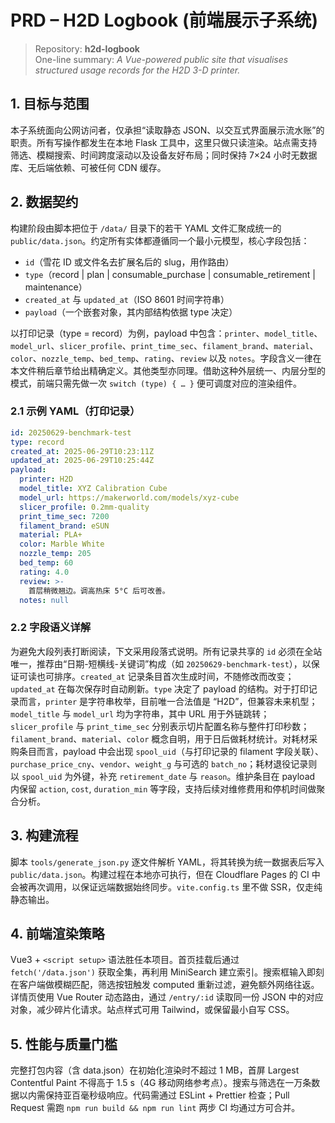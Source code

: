 # PRD – H2D Logbook (前端展示子系统)

> Repository: **h2d-logbook**  
> One-line summary: *A Vue-powered public site that visualises structured usage records for the H2D 3-D printer.*

## 1. 目标与范围  
本子系统面向公网访问者，仅承担“读取静态 JSON、以交互式界面展示流水账”的职责。所有写操作都发生在本地 Flask 工具中，这里只做只读渲染。站点需支持筛选、模糊搜索、时间跨度滚动以及设备友好布局；同时保持 7×24 小时无数据库、无后端依赖、可被任何 CDN 缓存。

## 2. 数据契约  
构建阶段由脚本把位于 `/data/` 目录下的若干 YAML 文件汇聚成统一的 `public/data.json`。约定所有实体都遵循同一个最小元模型，核心字段包括：  
- `id`（雪花 ID 或文件名去扩展名后的 slug，用作路由）  
- `type`（record | plan | consumable_purchase | consumable_retirement | maintenance）  
- `created_at` 与 `updated_at`（ISO 8601 时间字符串）  
- `payload`（一个嵌套对象，其内部结构依据 type 决定）  

以打印记录（type = record）为例，payload 中包含：`printer`、`model_title`、`model_url`、`slicer_profile`、`print_time_sec`、`filament_brand`、`material`、`color`、`nozzle_temp`、`bed_temp`、`rating`、`review` 以及 `notes`。字段含义一律在本文件稍后章节给出精确定义。其他类型亦同理。借助这种外层统一、内层分型的模式，前端只需先做一次 `switch (type) { … }` 便可调度对应的渲染组件。

### 2.1 示例 YAML（打印记录）  
```yaml
id: 20250629-benchmark-test
type: record
created_at: 2025-06-29T10:23:11Z
updated_at: 2025-06-29T10:25:44Z
payload:
  printer: H2D
  model_title: XYZ Calibration Cube
  model_url: https://makerworld.com/models/xyz-cube
  slicer_profile: 0.2mm-quality
  print_time_sec: 7200
  filament_brand: eSUN
  material: PLA+
  color: Marble White
  nozzle_temp: 205
  bed_temp: 60
  rating: 4.0
  review: >-
    首层稍微翘边。调高热床 5°C 后可改善。
  notes: null
````

### 2.2 字段语义详解

为避免大段列表打断阅读，下文采用段落式说明。所有记录共享的 `id` 必须在全站唯一，推荐由“日期-短横线-关键词”构成（如 `20250629-benchmark-test`），以保证可读也可排序。`created_at` 记录条目首次生成时间，不随修改而改变；`updated_at` 在每次保存时自动刷新。`type` 决定了 payload 的结构。对于打印记录而言，`printer` 是字符串枚举，目前唯一合法值是 “H2D”，但兼容未来机型；`model_title` 与 `model_url` 均为字符串，其中 URL 用于外链跳转；`slicer_profile` 与 `print_time_sec` 分别表示切片配置名称与整件打印秒数；`filament_brand`、`material`、`color` 概念自明，用于日后做耗材统计。对耗材采购条目而言，payload 中会出现 `spool_uid`（与打印记录的 filament 字段关联）、`purchase_price_cny`、`vendor`、`weight_g` 与可选的 `batch_no`；耗材退役记录则以 `spool_uid` 为外键，补充 `retirement_date` 与 `reason`。维护条目在 payload 内保留 `action`, `cost`, `duration_min` 等字段，支持后续对维修费用和停机时间做聚合分析。

## 3. 构建流程

脚本 `tools/generate_json.py` 逐文件解析 YAML，将其转换为统一数据表后写入 `public/data.json`。构建过程在本地亦可执行，但在 Cloudflare Pages 的 CI 中会被再次调用，以保证远端数据始终同步。`vite.config.ts` 里不做 SSR，仅走纯静态输出。

## 4. 前端渲染策略

Vue3 + `<script setup>` 语法胜任本项目。首页挂载后通过 `fetch('/data.json')` 获取全集，再利用 MiniSearch 建立索引。搜索框输入即刻在客户端做模糊匹配，筛选按钮触发 computed 重新过滤，避免额外网络往返。详情页使用 Vue Router 动态路由，通过 `/entry/:id` 读取同一份 JSON 中的对应对象，减少碎片化请求。站点样式可用 Tailwind，或保留最小自写 CSS。

## 5. 性能与质量门槛

完整打包内容（含 data.json）在初始化渲染时不超过 1 MB，首屏 Largest Contentful Paint 不得高于 1.5 s（4G 移动网络参考点）。搜索与筛选在一万条数据以内需保持亚百毫秒级响应。代码需通过 ESLint + Prettier 检查；Pull Request 需跑 `npm run build && npm run lint` 两步 CI 均通过方可合并。



